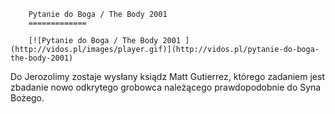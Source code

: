 
        Pytanie do Boga / The Body 2001 
        =============
        
        [![Pytanie do Boga / The Body 2001 ](http://vidos.pl/images/player.gif)](http://vidos.pl/pytanie-do-boga-the-body-2001)
        
        
 Do Jerozolimy zostaje wysłany ksiądz Matt Gutierrez, którego zadaniem jest zbadanie nowo odkrytego grobowca należącego prawdopodobnie do Syna Bożego.
    